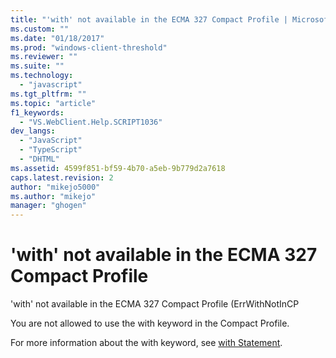 ```yaml
---
title: "'with' not available in the ECMA 327 Compact Profile | Microsoft Docs"
ms.custom: ""
ms.date: "01/18/2017"
ms.prod: "windows-client-threshold"
ms.reviewer: ""
ms.suite: ""
ms.technology: 
  - "javascript"
ms.tgt_pltfrm: ""
ms.topic: "article"
f1_keywords: 
  - "VS.WebClient.Help.SCRIPT1036"
dev_langs: 
  - "JavaScript"
  - "TypeScript"
  - "DHTML"
ms.assetid: 4599f851-bf59-4b70-a5eb-9b779d2a7618
caps.latest.revision: 2
author: "mikejo5000"
ms.author: "mikejo"
manager: "ghogen"
---
```

# 'with' not available in the ECMA 327 Compact Profile
'with' not available in the ECMA 327 Compact Profile (ErrWithNotInCP  
  
 You are not allowed to use the with keyword in the Compact Profile.  
  
 For more information about the with keyword, see [with Statement](../../javascript/reference/with-statement-javascript.md).